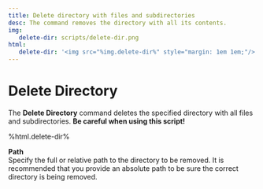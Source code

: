 ```yaml
---
title: Delete directory with files and subdirectories
desc: The command removes the directory with all its contents.
img:
   delete-dir: scripts/delete-dir.png
html:
   delete-dir: '<img src="%img.delete-dir%" style="margin: 1em 1em;"/>'
---
```

# Delete Directory

The **Delete Directory** command deletes the specified directory with all files and subdirectories. **Be careful when using this script!**

%html.delete-dir%

**Path**  
Specify the full or relative path to the directory to be removed. It is recommended that you provide an absolute path to be sure the correct directory is being removed.
